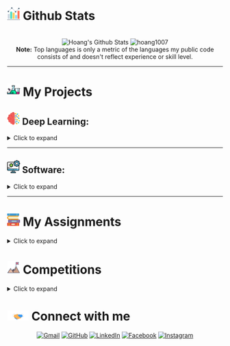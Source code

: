 # <img src="assets/bar-chart.png" width="30px"/> Github Stats
  <br/>
  <div align="center">
    <img alt="Hoang's Github Stats" src="https://github-readme-stats.vercel.app/api?username=hoang1007&show_icons=true&count_private=true&theme=algolia" height="150em"/>
    <img src="https://github-readme-stats.vercel.app/api/top-langs?username=hoang1007&langs_count=6&show_icons=true&locale=en&layout=compact&theme=algolia" alt="hoang1007" height="150em"/>
    <br>
    <b>Note:</b> Top languages is only a metric of the languages my public code consists of and doesn't reflect experience or skill level.
  </div>

----

# <img src="assets/experiment.png" width="30px"> My Projects
## <img src="assets/brain.png" width="30px"/> Deep Learning:
<details>
  <summary> Click to expand </summary>

📌 [**Feb 2022 - Mar 2022**]: Research about BERT family
  * Research about BERT family and finetuning on downstream tasks:
    * [Question Answering](https://colab.research.google.com/drive/1_FxW1zIzwP6BEqVjdM4a-EtOh7mub75n?usp=sharing)
    * [Vietnamese Sentiment Analysis](https://colab.research.google.com/drive/11YDAMwxvxBVCmEELrI8K8B6EPeeVvOoT?usp=sharing)
    * [English - Vietnamese Translation](https://colab.research.google.com/drive/140Yaa4WGpxcrjbvvnHm6qRLqIpL7T1-a?usp=sharing)
    * [Vietnamese Named Entity Recognition](https://colab.research.google.com/drive/1Co7nBt0R9h8paspo6ENy3sWNou2jjw_7?usp=sharing)

📌 [**Jul 2022 - Aug 2022**]: Faster R-CNN Research and Implementation
  * Code and research Faster R-CNN algorithm.
  * [Github Repo](https://github.com/hoang1007/faster-rcnn.git)

📌 [**Dec 2022**]: Centernet Object as Points Research and Implementation
  * Code and research Centernet Object as Points.
  * [Github Repo](https://github.com/hoang1007/centernet.git)

</details>

--------
## <img src="assets/computer.png" width="30px"/> Software:

<details>
  <summary>Click to expand</summary>

📌 [**Sep 2021**]:
  * Build a Discord Bot which playing music and providing memes.
  * [Github Repo](https://github.com/hoang1007/gideon.git)
  
📌 [**Oct 2022**]:
  * Build mobile application with React Native which tracking user's expenses.
  * [Github Repo](https://github.com/hoang1007/room-expense-tracker.git)
</details>

--------

# <img src="assets/book.png" width="30px"/> My Assignments

<details>
  <summary>Click to expand</summary>

📌 [**May 2021 - Advanced Programming**]:
  * A Snake Game with autoplay using SDL2.
  * [Github Repo](https://github.com/hoang1007/Snake.git)

📌 [**Oct 2021 - Object Oriented Programming**]:
  * A Dictionary App which can translate from speech, image using JavaFx
  * [Github Repo](https://github.com/hoang1007/dictionary-oop/tree/graphic)

📌 [**Dec 2021 - Object Oriented Programming**]:
  * A Bomberman Game using JavaFx
  * [Github Repo](https://github.com/hoang1007/bomberman.git)

</details>

# <img src="assets/goal.png" width="30px"/> Competitions

<details>
  <summary>Click to expand</summary>

📌 [**Jul 2022 - Sep 2022**]:
  * 5th at Air Quality Forecasting Challenge AI4VN.
  * [Github Repo](https://github.com/hoang1007/air-quality-forecasting/tree/hoangv3)

</details>




# <img src="assets/handshake.gif" width="50px"> Connect with me
<p align="center">
	<a href="hoangvuhuy1808@gmail.com"><img img src="https://img.shields.io/badge/gmail-%23EA4335.svg?style=plastic&logo=gmail&logoColor=white" alt="Gmail"/></a>
	<a href="https://github.com/hoang1007"><img src="https://img.shields.io/badge/github-%23181717.svg?style=plastic&logo=github&logoColor=white" alt="GitHub"/></a>
	<a href="https://www.linkedin.com/in/hoang-vu-huy-238087215/"><img src="https://img.shields.io/badge/linkedin-%230A66C2.svg?style=plastic&logo=linkedin&logoColor=white" alt="LinkedIn"/></a>
	<a href="https://www.facebook.com/hoang1007"><img src="https://img.shields.io/badge/facebook-%231877F2.svg?style=plastic&logo=facebook&logoColor=white" alt="Facebook"/></a>
	<a href="https://www.instagram.com/hoang.20021007"><img src="https://img.shields.io/badge/instagram-%23E4405F.svg?style=plastic&logo=instagram&logoColor=white" alt="Instagram"/></a>
</p>
